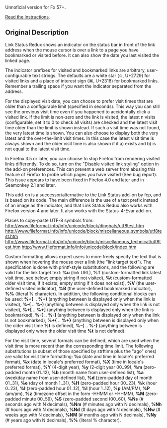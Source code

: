Unnoficial version for Fx 57+.

[Read the Instructions](https://github.com/xiaoxiaoflood/firefox-scripts/tree/master/extensions#instructions).

Original Description
---
Link Status Redux shows an indicator on the status bar in front of the link address when the mouse cursor is over a link to a page you have bookmarked or visited before. It can also show the date you last visited the linked page.

The indicator prefixes for visited and bookmarked links are arbitrary, user-configurable text strings. The defaults are a white star (✩, U+2729) for visited links and a place of interest sign (⌘, U+2318) for bookmarked links. Remember a trailing space if you want the indicator separated from the address.

For the displayed visit date, you can choose to prefer visit times that are older than a configurable limit (specified in seconds). This way you can still see the previous visit time even if you happened to accidentally click a visited link. If the limit is non-zero and the link is visited, the latest n visits (configurable, set it to 0 to check all visits) are checked and the latest visit time older than the limit is shown instead. If such a visit time was not found, the very latest time is shown. You can also choose to display both the very latest and the over-the-limit visit times. In this case the latest visit time is always shown and the older visit time is also shown if it a) exists and b) is not equal to the latest visit time.

In Firefox 3.5 or later, you can choose to stop Firefox from rendering visited links differently. To do so, turn on the "Disable visited link styling" option in the add-on preferences. This can prevent a web server from abusing this feature of Firefox to probe which pages you have visited (See bug report). This issue appears to have been fixed in Firefox 4.0 and later and in Seamonkey 2.1 and later.

This add-on is a successor/alternative to the Link Status add-on by fcp, and is based on its code. The main difference is the use of a text prefix instead of an image as the indicator, and that Link Status Redux also works with Firefox version 4 and later. It also works with the Status-4-Evar add-on.

Places to copy-paste UTF-8 symbols from:
http://www.fileformat.info/info/unicode/block/dingbats/utf8test.htm
http://www.fileformat.info/info/unicode/block/miscellaneous_symbols/utf8test.htm
http://www.fileformat.info/info/unicode/block/miscellaneous_technical/utf8test.htm
http://www.fileformat.info/info/unicode/block/index.htm


Custom formatting allows expert users to more freely specify the text that is shown when hovering the mouse over a link (the "link target text"). The specification is done with printf-style substitutions, and the following are valid for the link target text: **%u** (link URL), **%T** (custom-formatted link latest visit time, see below; empty string if not visited), **%t** (custom-formatted older visit time, if it exists; empty string if it does not exist), **%V** (the user-defined visited indicator), **%B** (the user-defined bookmarked indicator), **%%** (literal % character). In addition, the following conditional blocks can be used: **%+(** .. **%+)** (anything between is displayed only when the link is visited), **%-(** .. **%-)** (anything between is displayed only when the link is not visited), **%+[** .. **%+]** (anything between is displayed only when the link is bookmarked), **%-[** .. **%-]** (anything between is displayed only when the link is not bookmarked), **%+{** .. **%+}** (anything between is displayed only when the older visit time **%t** is defined), **%-{** .. **%-}** (anything between is displayed only when the older visit time **%t** is not defined).

For the visit time, several formats can be defined, which are used when the visit time is more recent than the corresponding time limit. The following substitutions (a subset of those specified by strftime plus the "ago" ones) are valid for visit time formatting: **%c** (date and time in locale's preferred format), **%x** (date in locale's preferred format), **%X** (time in locale's preferred format), **%Y** (4-digit year), **%y** (2-digit year 00..99), **%m** (zero-padded month 01..12), **%b** (month name from user-defined list), **%a** (weekday name from user-defined list), **%d** (zero-padded day of month 01..31), **%e** (day of month 1..31), **%H** (zero-padded hour 00..23), **%k** (hour 0..23), **%I** (zero-padded hour 01..12), **%l** (hour 1..12), **%p** (AM/PM), **%P** (am/pm), **%z** (timezone offset in the form -HHMM or +HHMM), **%M** (zero-padded minute 00..59), **%S** (zero-padded second (00..60), **%Ns** (# seconds ago with N decimals), **%Nm** (# minutes ago with N decimals), **%Nh** (# hours ago with N decimals), **%Nd** (# days ago with N decimals), **%Nw** (# weeks ago with N decimals), **%NM** (# months ago with N decimals), **%Ny** (# years ago with N decimals), **%%** (literal % character). 
